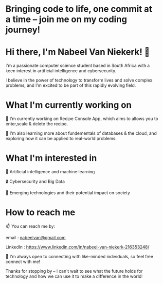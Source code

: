 
# Bringing code to life, one commit at a time – join me on my coding journey!

# Hi there, I'm Nabeel Van Niekerk! 👋
I'm a passionate computer science student based in South Africa with a keen interest in artificial intelligence and cybersecurity.

I believe in the power of technology to transform lives and solve complex problems, and I'm excited to be part of this rapidly evolving field.

# What I'm currently working on
🔭 I'm currently working on Recipe Console App, which aims to allows you to enter,scale & delete the recipe.

🌱 I'm also learning more about fundementals of databases & the cloud, and exploring how it can be applied to real-world problems.

# What I'm interested in
🤖 Artificial intelligence and machine learning

🔒 Cybersecurity and Big Data

🚀 Emerging technologies and their potential impact on society

# How to reach me
📫 You can reach me by: 

email : nabeelvan@gmail.com

LinkedIn : https://www.linkedin.com/in/nabeel-van-niekerk-216353248/

💬 I'm always open to connecting with like-minded individuals, so feel free connect with me!

Thanks for stopping by – I can't wait to see what the future holds for technology and how we can use it to make a difference in the world!
